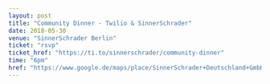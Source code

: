 ```yaml
---
layout: post
title: "Community Dinner - Twilio & SinnerSchrader"
date: 2018-05-30
venue: "SinnerSchrader Berlin"
ticket: "rsvp"
ticket_href: "https://ti.to/sinnerschrader/community-dinner"
time: "6pm"
href: "https://www.google.de/maps/place/SinnerSchrader+Deutschland+GmbH/@52.5078063,13.4670452,17z/data=!3m1!4b1!4m5!3m4!1s0x47a84ef6b02a8bd9:0x9c2fdbeebd4cb374!8m2!3d52.5078031!4d13.4692339"
---
```

